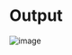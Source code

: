 # Output


![image](https://github.com/user-attachments/assets/4fc41d2b-86f1-4c8e-bad1-c1beb74fbfd2)
